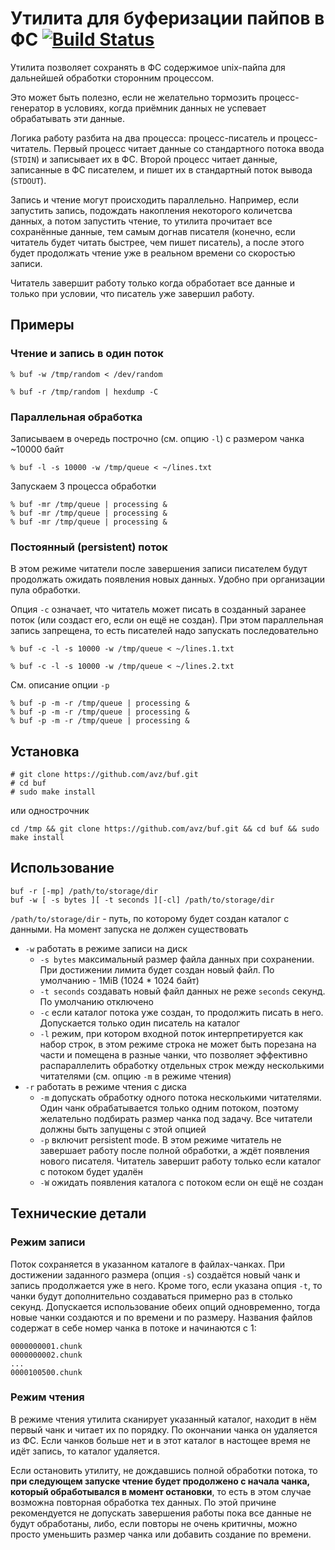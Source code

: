 # Утилита для буферизации пайпов в ФС [![Build Status](https://secure.travis-ci.org/avz/buf.png)](http://travis-ci.org/avz/buf)

Утилита позволяет сохранять в ФС содержимое unix-пайпа для дальнейшей обработки сторонним процессом.

Это может быть полезно, если не желательно тормозить процесс-генератор в условиях, когда приёмник данных
не успевает обрабатывать эти данные.

Логика работу разбита на два процесса: процесс-писатель и процесс-читатель.
Первый процесс читает данные со стандартного потока ввода (``STDIN``) и записывает их в ФС.
Второй процесс читает данные, записанные в ФС писателем, и пишет их в стандартный поток вывода (``STDOUT``).

Запись и чтение могут происходить параллельно. Например, если запустить запись, подождать накопления
некоторого количетсва данных, а потом запустить чтение, то утилита прочитает все сохранённые данные,
тем самым догнав писателя (конечно, если читатель будет читать быстрее, чем пишет писатель), а после
этого будет продолжать чтение уже в реальном времени со скоростью записи.

Читатель завершит работу только когда обработает все данные и только при условии, что писатель уже завершил работу.

## Примеры
### Чтение и запись в один поток

```
% buf -w /tmp/random < /dev/random
```

```
% buf -r /tmp/random | hexdump -C
```

### Параллельная обработка

Записываем в очередь построчно (см. опцию ``-l``) с размером чанка ~10000 байт

```
% buf -l -s 10000 -w /tmp/queue < ~/lines.txt
```

Запускаем 3 процесса обработки

```
% buf -mr /tmp/queue | processing &
% buf -mr /tmp/queue | processing &
% buf -mr /tmp/queue | processing &
```

### Постоянный (persistent) поток

В этом режиме читатели после завершения записи писателем будут продолжать ожидать появления новых данных.
Удобно при организации пула обработки.

Опция ``-c`` означает, что читатель может писать в созданный заранее поток (или создаст его, если он ещё не создан).
При этом параллельная запись запрещена, то есть писателей надо запускать последовательно

```
% buf -c -l -s 10000 -w /tmp/queue < ~/lines.1.txt
```

```
% buf -c -l -s 10000 -w /tmp/queue < ~/lines.2.txt
```

См. описание опции ``-p``
```
% buf -p -m -r /tmp/queue | processing &
% buf -p -m -r /tmp/queue | processing &
% buf -p -m -r /tmp/queue | processing &
```

## Установка

```
# git clone https://github.com/avz/buf.git
# cd buf
# sudo make install
```

или однострочник

```
cd /tmp && git clone https://github.com/avz/buf.git && cd buf && sudo make install
```

## Использование

```
buf -r [-mp] /path/to/storage/dir
buf -w [ -s bytes ][ -t seconds ][-cl] /path/to/storage/dir
```

``/path/to/storage/dir`` - путь, по которому будет создан каталог с данными.
На момент запуска не должен существовать

 * ``-w`` работать в режиме записи на диск
   * ``-s bytes`` максимальный размер файла данных при сохранении. При достижении лимита будет создан новый файл. По умолчанию - 1MiB (1024 * 1024 байт)
   * ``-t seconds`` создавать новый файл данных не реже ``seconds`` секунд. По умолчанию отключено
   * ``-c`` если каталог потока уже создан, то продолжить писать в него. Допускается только один писатель на каталог
   * ``-l`` режим, при котором входной поток интерпретируется как набор строк, в этом режиме строка не может быть порезана на части и помещена в разные чанки, что позволяет эффективно распараллелить обработку отдельных строк между несколькими читателями (см. опцию ``-m`` в режиме чтения)
 * ``-r`` работать в режиме чтения с диска
   * ``-m`` допускать обработку одного потока несколькими читателями. Один чанк обрабатывается только одним потоком, поэтому желательно подбирать размер чанка под задачу. Все читатели должны быть запущены с этой опцией
   * ``-p`` включит persistent mode. В этом режиме читатель не завершает работу после полной обработки, а ждёт появления нового писателя. Читатель завершит работу только если каталог с потоком будет удалён
   * ``-W`` ожидать появления каталога с потоком если он ещё не создан

## Технические детали

### Режим записи
Поток сохраняется в указанном каталоге в файлах-чанках.
При достижении заданного размера (опция ``-s``) создаётся новый чанк и запись продолжается уже в него. Кроме того, если указана
опция ``-t``, то чанки будут дополнительно создаваться примерно раз в столько секунд.
Допускается использование обеих опций одновременно, тогда новые чанки создаются и по времени и по размеру.
Названия файлов содержат в себе номер чанка в потоке и начинаются с 1:
```
0000000001.chunk
0000000002.chunk
...
0000100500.chunk
```

### Режим чтения
В режиме чтения утилита сканирует указанный каталог, находит в нём первый чанк и читает их по порядку.
По окончании чанка он удаляется из ФС. Если чанков больше нет и в этот каталог в настощее время не идёт запись, то каталог удаляется.

Если остановить утилиту, не дождавшись полной обработки потока,
то **при следующем запуске чтение будет продолжено с начала чанка, который обработывался в момент остановки**,
то есть в этом случае возможна повторная обработка тех данных.
По этой причине рекомендуется не допускать завершения работы пока все данные не будут обработаны, либо,
если повторы не очень критичны, можно просто уменьшить размер чанка или добавить создание по времени.
